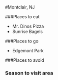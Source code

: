 #Montclair, NJ

###Places to eat
- Mr. Dinos Pizza
- Sunrise Bagels

###Places to go
- Edgemont Park

###Places to avoid


### Season to visit area
